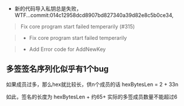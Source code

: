 - 新的代码导入私钥总是失败，WTF...commit:014c12958dcd8907bd827340a39d82e8c5b0ce34, 

>Fix core program start failed  temperarily (#315)

>* Fix core program start failed  temperarily

>* Add Error code for AddNewKey



## 多签签名序列化似乎有1个bug

如果成员过多，那么hex就比较长，供n个成员的话 hexBytesLen = 2 + 33n

如此，签名的长度为 hexBytesLen + 约65+ 
实际的多签成员数量不能超过6
